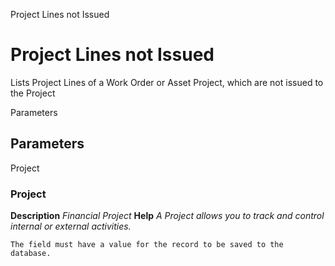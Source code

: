 
Project Lines not Issued
# Project Lines not Issued


Lists Project Lines of a Work Order or Asset Project, which are not issued to the Project

Parameters
## Parameters


Project
### Project

**Description**
 *Financial Project*
**Help**
 *A Project allows you to track and control internal or external activities.*

```
The field must have a value for the record to be saved to the database.
```